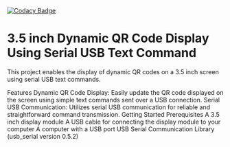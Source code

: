 [![Codacy Badge](https://api.codacy.com/project/badge/Grade/83070da7805b4899820e285d2f7847b9)](https://www.codacy.com/manual/kai-morich/SimpleUsbTerminal?utm_source=github.com&amp;utm_medium=referral&amp;utm_content=kai-morich/SimpleUsbTerminal&amp;utm_campaign=Badge_Grade)

# 3.5 inch Dynamic QR Code Display Using Serial USB Text Command

This project enables the display of dynamic QR codes on a 3.5 inch screen using serial USB text commands.

Features
Dynamic QR Code Display: Easily update the QR code displayed on the screen using simple text commands sent over a USB connection.
Serial USB Communication: Utilizes serial USB communication for reliable and straightforward command transmission.
Getting Started
Prerequisites
A 3.5 inch display module
A USB cable for connecting the display module to your computer
A computer with a USB port
USB Serial Communication Library (usb_serial version 0.5.2)

